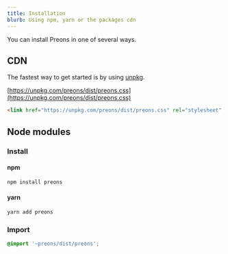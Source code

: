 ```yaml
---
title: Installation
blurb: Using npm, yarn or the packages cdn
---
```


You can install Preons in one of several ways.

## CDN

The fastest way to get started is by using [unpkg](https://unpkg.com).

[https://unpkg.com/preons/dist/preons.css](https://unpkg.com/preons/dist/preons.css)

```html
<link href="https://unpkg.com/preons/dist/preons.css" rel="stylesheet" type="text/css" />
```

## Node modules

### Install

#### npm

```bash
npm install preons
```

#### yarn

```bash
yarn add preons
```

### Import

```scss
@import '~preons/dist/preons';
```